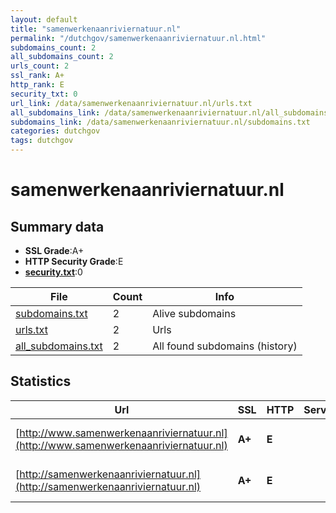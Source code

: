 ```yaml
---
layout: default
title: "samenwerkenaanriviernatuur.nl"
permalink: "/dutchgov/samenwerkenaanriviernatuur.nl.html"
subdomains_count: 2
all_subdomains_count: 2
urls_count: 2
ssl_rank: A+
http_rank: E
security_txt: 0
url_link: /data/samenwerkenaanriviernatuur.nl/urls.txt
all_subdomains_link: /data/samenwerkenaanriviernatuur.nl/all_subdomains.txt
subdomains_link: /data/samenwerkenaanriviernatuur.nl/subdomains.txt
categories: dutchgov
tags: dutchgov
---
```



# samenwerkenaanriviernatuur.nl
## Summary data


 - **SSL Grade**:A+
 - **HTTP Security Grade**:E
 - **[security.txt](https://www.digitaleoverheid.nl/nieuws/standaard-security-txt-nu-verplicht-voor-overheid/)**:0


| File       | Count | Info |
|------------|-------|------|
|[subdomains.txt](/DutchGovScope/data/samenwerkenaanriviernatuur.nl/subdomains.txt)|2|Alive subdomains|
|[urls.txt](/DutchGovScope/data/samenwerkenaanriviernatuur.nl/urls.txt)|2|Urls|
|[all_subdomains.txt](/DutchGovScope/data/samenwerkenaanriviernatuur.nl/all_subdomains.txt)|2|All found subdomains (history)|


## Statistics


| Url | SSL | HTTP | Server | Cookie | HSTS | CORS | CTO | CSP | XFO | XXP | RP |FP| Tech |Title |
|--------|-------|-------|------|------|------|------|------|------|------|------|------|------|------|------|
|[http://www.samenwerkenaanriviernatuur.nl](http://www.samenwerkenaanriviernatuur.nl)| **A+**| **E**|| | | | | | | | :white_check_mark: | |HSTS Microsoft ASP.NET||
|[http://samenwerkenaanriviernatuur.nl](http://samenwerkenaanriviernatuur.nl)| **A+**| **E**|| | | | | | | | :white_check_mark: | |HSTS Microsoft ASP.NET||

